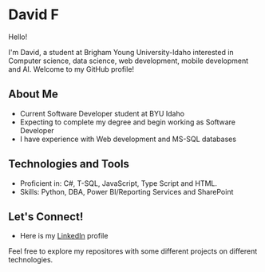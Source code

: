 <!--
## Hi there 👋

**dvdfl/dvdfl** is a ✨ _special_ ✨ repository because its `README.md` (this file) appears on your GitHub profile.

Here are some ideas to get you started:

- 🔭 I’m currently working on ...
- 🌱 I’m currently learning ...
- 👯 I’m looking to collaborate on ...
- 🤔 I’m looking for help with ...
- 💬 Ask me about ...
- 📫 How to reach me: ...
- 😄 Pronouns: ...
- ⚡ Fun fact: ...
-->

# David F

Hello!

I'm David, a student at Brigham Young University-Idaho interested in Computer science, data science, web development, mobile development and AI. Welcome to my GitHub profile!

## About Me

- Current Software Developer student at BYU Idaho
- Expecting to complete my degree and begin working as Software Developer
- I have experience with Web development and MS-SQL databases

## Technologies and Tools

- Proficient in: C#, T-SQL, JavaScript, Type Script and HTML.
- Skills: Python, DBA, Power BI/Reporting Services and SharePoint

## Let's Connect!

- Here is my [LinkedIn](www.linkedin.com/in/davidflrs) profile

Feel free to explore my repositores with some different projects on different technologies.
